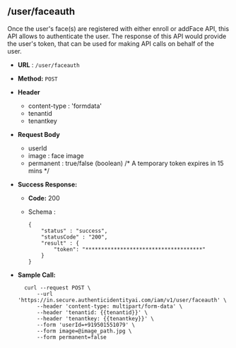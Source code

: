 ## /user/faceauth

Once the user's face(s) are registered with either enroll or addFace API, this API allows to authenticate the user. The response of this API would provide the user's token, that can be used for making API calls on behalf of the user.


* **URL** : `/user/faceauth`
  
* **Method:** `POST`

* **Header**
	
	- content-type : 'formdata'
	- tenantid 
	- tenantkey
	
* **Request Body**

	- userId
	- image : face image
	- permanent : true/false (boolean) /\* A temporary token expires in 15 mins \*/
  
* **Success Response:**

  * **Code:** 200 <br />
  * Schema : 
		
			
		{
			"status" : "success",
			"statusCode" : "200",
			"result" : {
				"token": "*************************************"
			}
		}
		
	

* **Sample Call:**

   	
    	curl --request POST \
			--url 'https://in.secure.authenticidentityai.com/iam/v1/user/faceauth' \
			--header 'content-type: multipart/form-data' \
			--header 'tenantid: {{tenantid}}' \
			--header 'tenantkey: {{tenantkey}}' \
			--form 'userId=+919501551079' \
			--form image=@image_path.jpg \
			--form permanent=false
            
    	
    	
